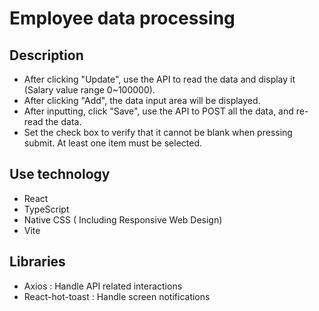 # Employee data processing

## Description

- After clicking "Update", use the API to read the data and display it (Salary value range 0~100000).
- After clicking "Add", the data input area will be displayed.
- After inputting, click "Save", use the API to POST all the data, and re-read the data.
- Set the check box to verify that it cannot be blank when pressing submit. At least one item must be selected.

## Use technology

- React
- TypeScript
- Native CSS ( Including Responsive Web Design)
- Vite

## Libraries

- Axios : Handle API related interactions
- React-hot-toast : Handle screen notifications
